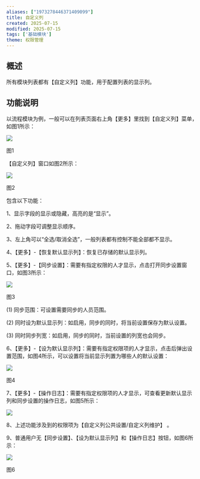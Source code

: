 ```yaml
---
aliases: ["1973278446371409099"]
title: 自定义列
created: 2025-07-15
modified: 2025-07-15
tags: ['基础模块']
theme: 权限管理
---
```


## **概述**

所有模块列表都有【自定义列】功能，用于配置列表的显示列。

## **功能说明**

以流程模块为例，一般可以在列表页面右上角【更多】里找到【自定义列】菜单，如图1所示：

![](e28232b7c4a055b52a578ee88d654bc3.jpg)

图1

【自定义列】窗口如图2所示：

![](d93888397b34f792526d1edf313d0ca5.jpg)

图2

包含以下功能：

1、显示字段的显示或隐藏，高亮的是“显示”。

2、拖动字段可调整显示顺序。

3、左上角可以“全选/取消全选”，一般列表都有控制不能全部都不显示。

4、【更多】-【恢复默认显示列】：恢复已存储的默认显示列。

5、【更多】-【同步设置】：需要有指定权限的人才显示，点击打开同步设置窗口，如图3所示：

![](10ccf30228a11a88d803e414b2e38e41.jpg)

图3

(1) 同步范围：可设置需要同步的人员范围。

(2) 同时设为默认显示列：如启用，同步的同时，将当前设置保存为默认设置。

(3) 同时同步列宽：如启用，同步的同时，当前设置的列宽也会同步。

6、【更多】-【设为默认显示列】：需要有指定权限项的人才显示，点击后弹出设置范围，如图4所示，可以设置将当前显示列置为哪些人的默认设置：

![](275761a2e2875566201bef204b482330.jpg)

图4

7、【更多】-【操作日志】：需要有指定权限项的人才显示，可查看更新默认显示列和同步设置的操作日志，如图5所示：

![](cc3253c6e5ed8ab45014478bf96fd724.jpg)

8、上述功能涉及到的权限项为【自定义列公共设置/自定义列维护】 。

9、普通用户无【同步设置】、【设为默认显示列】和【操作日志】按钮，如图6所示：

![](420624cd89b3e6876be5ec0a8c861ba1.jpg)

图6